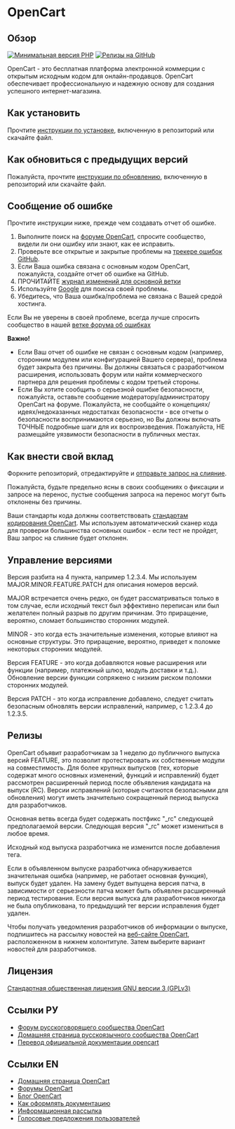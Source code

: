 # OpenCart

## Обзор

[![Минимальная версия PHP](https://img.shields.io/badge/php-%3E%3D%208.0-8892BF.svg?style=flat-square)](https://php.net/) [![Релизы на GitHub](https://img.shields.io/github/v/release/opencart/opencart)](https://github.com/opencart/opencart)

OpenCart - это бесплатная платформа электронной коммерции с открытым исходным кодом для онлайн-продавцов. OpenCart обеспечивает профессиональную и надежную основу для создания успешного интернет-магазина.

## Как установить

Прочтите [инструкции по установке](INSTALL.md), включенную в репозиторий или скачайте файл.

## Как обновиться с предыдущих версий

Пожалуйста, прочтите [инструкции по обновлению](UPGRADE.md), включенную в репозиторий или скачайте файл.

## Сообщение об ошибке

Прочтите инструкции ниже, прежде чем создавать отчет об ошибке.

1. Выполните поиск на [форуме OpenCart](https://forum.opencart.com/viewforum.php?f=201), спросите сообщество, видели ли они ошибку или знают, как ее исправить.
2. Проверьте все открытые и закрытые проблемы на [трекере ошибок GitHub](https://github.com/opencart/opencart/issues).
3. Если Ваша ошибка связана с основным кодом OpenCart, пожалуйста, создайте отчет об ошибке на GitHub.
4. ПРОЧИТАЙТЕ [журнал изменений для основной ветки](https://github.com/opencart/opencart/blob/master/CHANGELOG.md)
5. Используйте [Google](https://www.google.com) для поиска своей проблемы.
6. Убедитесь, что Ваша ошибка/проблема не связана с Вашей средой хостинга.

Если Вы не уверены в своей проблеме, всегда лучше спросить сообщество в нашей [ветке форума об ошибках](https://forum.opencart.com/viewforum.php?f=201)

**Важно!**

- Если Ваш отчет об ошибке не связан с основным кодом (например, сторонним модулем или конфигурацией Вашего сервера), проблема будет закрыта без причины. Вы должны связаться с разработчиком расширения, использовать форум или найти коммерческого партнера для решения проблемы с кодом третьей стороны.
- Если Вы хотите сообщить о серьезной ошибке безопасности, пожалуйста, оставьте сообщение модератору/администратору OpenCart на форуме. Пожалуйста, не сообщайте о концепциях/идеях/недоказанных недостатках безопасности - все отчеты о безопасности воспринимаются серьезно, но Вы должны включать ТОЧНЫЕ подробные шаги для их воспроизведения. Пожалуйста, НЕ размещайте уязвимости безопасности в публичных местах.

## Как внести свой вклад

Форкните репозиторий, отредактируйте и [отправьте запрос на слияние](https://docs.opencart.name/ru-ru/developer/creating-pull-request/).

Пожалуйста, будьте предельно ясны в своих сообщениях о фиксации и запросе на перенос, пустые сообщения запроса на перенос могут быть отклонены без причины.

Ваши стандарты кода должны соответствовать [стандартам кодирования OpenCart](https://docs.opencart.name/ru-ru/developer/codding_standards/). Мы используем автоматический сканер кода для проверки большинства основных ошибок - если тест не пройдет, Ваш запрос на слияние будет отклонен.

## Управление версиями

Версия разбита на 4 пункта, например 1.2.3.4. Мы используем MAJOR.MINOR.FEATURE.PATCH для описания номеров версий.

MAJOR встречается очень редко, он будет рассматриваться только в том случае, если исходный текст был эффективно переписан или был желателен полный разрыв по другим причинам. Это приращение, вероятно, сломает большинство сторонних модулей.

MINOR - это когда есть значительные изменения, которые влияют на основные структуры. Это приращение, вероятно, приведет к поломке некоторых сторонних модулей.

Версия FEATURE - это когда добавляются новые расширения или функции (например, платежный шлюз, модуль доставки и т.д.). Обновление версии функции сопряжено с низким риском поломки сторонних модулей.

Версия PATCH - это когда исправление добавлено, следует считать безопасным обновлять версии исправлений, например, с 1.2.3.4 до 1.2.3.5.

## Релизы

OpenCart объявит разработчикам за 1 неделю до публичного выпуска версий FEATURE, это позволит протестировать их собственные модули на совместимость. Для более крупных выпусков (тех, которые содержат много основных изменений, функций и исправлений) будет рассмотрен расширенный период после объявления кандидата на выпуск (RC). Версии исправлений (которые считаются безопасными для обновления) могут иметь значительно сокращенный период выпуска для разработчиков.

Основная ветвь всегда будет содержать постфикс "_rc" следующей предполагаемой версии. Следующая версия "_rc" может измениться в любое время.

Исходный код выпуска разработчика не изменится после добавления тега.

Если в объявленном выпуске разработчика обнаруживается значительная ошибка (например, не работает основная функция), выпуск будет удален. На замену будет выпущена версия патча, в зависимости от серьезности патча может быть объявлен расширенный период тестирования. Если версия выпуска для разработчиков никогда не была опубликована, то предыдущий тег версии исправления будет удален.

Чтобы получать уведомления разработчиков об информации о выпуске, подпишитесь на рассылку новостей на [веб-сайте OpenCart](https://www.opencart.com), расположенном в нижнем колонтитуле. Затем выберите вариант новостей для разработчиков.

## Лицензия

[Стандартная общественная лицензия GNU версии 3 (GPLv3)](https://github.com/opencart/opencart/blob/master/license.txt)

## Ссылки РУ

- [Форум русскоговорящего сообщества OpenCart](https://forum.opencart.name/)
- [Домашняя страница русскоязычного сообщества OpenCart](https://opencart.name/)
- [Перевод официальной документации opencart](http://docs.opencart.name/)

## Ссылки EN

- [Домашняя страница OpenCart](https://www.opencart.com/)
- [Форумы OpenCart](https://forum.opencart.com/)
- [Блог OpenCart](https://www.opencart.com/index.php?route=feature/blog)
- [Как оформлять документацию](http://docs.opencart.name/ru-ru/introduction/)
- [Информационная рассылка](https://newsletter.opencart.com/h/r/B660EBBE4980C85C)
- [Голосовые предложения пользователей](https://opencart.uservoice.com)
